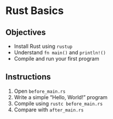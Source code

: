# Rust Basics

## Objectives

- Install Rust using `rustup`  
- Understand `fn main()` and `println!()`  
- Compile and run your first program

## Instructions

1. Open `before_main.rs`  
2. Write a simple “Hello, World!” program  
3. Compile using `rustc before_main.rs`  
4. Compare with `after_main.rs`